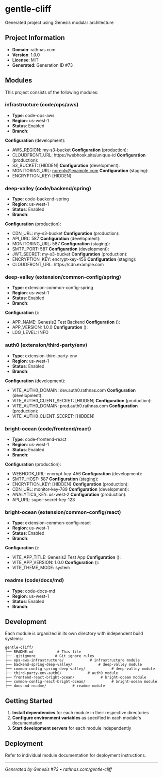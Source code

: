 # gentle-cliff

Generated project using Genesis modular architecture

## Project Information

- **Domain**: rathnas.com
- **Version**: 1.0.0
- **License**: MIT
- **Generated**: Generation ID #73


## Modules

This project consists of the following modules:

### infrastructure (code/ops/aws)
- **Type**: code-ops-aws
- **Region**: us-west-1
- **Status**: Enabled
- **Branch**: 


**Configuration** (development):
- AWS_REGION: my-s3-bucket
**Configuration** (production):
- CLOUDFRONT_URL: https:&#x2F;&#x2F;webhook.site&#x2F;unique-id
**Configuration** (production):
- S3_BUCKET: [HIDDEN]
**Configuration** (development):
- MONITORING_URL: noreply@example.com
**Configuration** (staging):
- ENCRYPTION_KEY: [HIDDEN]

### deep-valley (code/backend/spring)
- **Type**: code-backend-spring
- **Region**: us-west-1
- **Status**: Enabled
- **Branch**: 


**Configuration** (production):
- CDN_URL: my-s3-bucket
**Configuration** (production):
- API_URL: 587
**Configuration** (development):
- MONITORING_URL: 587
**Configuration** (staging):
- SMTP_PORT: 587
**Configuration** (development):
- JWT_SECRET: my-s3-bucket
**Configuration** (production):
- ENCRYPTION_KEY: encrypt-key-456
**Configuration** (staging):
- CLOUDFRONT_URL: https:&#x2F;&#x2F;cdn.example.com

### deep-valley (extension/common-config/spring)
- **Type**: extension-common-config-spring
- **Region**: us-west-1
- **Status**: Enabled
- **Branch**: 


**Configuration** ():
- APP_NAME: Genesis2 Test Backend
**Configuration** ():
- APP_VERSION: 1.0.0
**Configuration** ():
- LOG_LEVEL: INFO

### auth0 (extension/third-party/env)
- **Type**: extension-third-party-env
- **Region**: us-west-1
- **Status**: Enabled
- **Branch**: 


**Configuration** (development):
- VITE_AUTH0_DOMAIN: dev.auth0.rathnas.com
**Configuration** (development):
- VITE_AUTH0_CLIENT_SECRET: [HIDDEN]
**Configuration** (production):
- VITE_AUTH0_DOMAIN: prod.auth0.rathnas.com
**Configuration** (production):
- VITE_AUTH0_CLIENT_SECRET: [HIDDEN]

### bright-ocean (code/frontend/react)
- **Type**: code-frontend-react
- **Region**: us-west-1
- **Status**: Enabled
- **Branch**: 


**Configuration** (production):
- WEBHOOK_URL: encrypt-key-456
**Configuration** (development):
- SMTP_HOST: 587
**Configuration** (staging):
- ENCRYPTION_KEY: [HIDDEN]
**Configuration** (production):
- CDN_URL: monitor-key-789
**Configuration** (development):
- ANALYTICS_KEY: us-west-2
**Configuration** (production):
- API_URL: super-secret-key-123

### bright-ocean (extension/common-config/react)
- **Type**: extension-common-config-react
- **Region**: us-west-1
- **Status**: Enabled
- **Branch**: 


**Configuration** ():
- VITE_APP_TITLE: Genesis2 Test App
**Configuration** ():
- VITE_APP_VERSION: 1.0.0
**Configuration** ():
- VITE_THEME_MODE: system

### readme (code/docs/md)
- **Type**: code-docs-md
- **Region**: us-west-1
- **Status**: Enabled
- **Branch**: 




## Development

Each module is organized in its own directory with independent build systems:

```
gentle-cliff/
├── README.md           # This file
├── .gitignore         # Git ignore rules
├── ops-aws-infrastructure/            # infrastructure module
├── backend-spring-deep-valley/            # deep-valley module
├── common-config-spring-deep-valley/            # deep-valley module
├── third-party-env-auth0/            # auth0 module
├── frontend-react-bright-ocean/            # bright-ocean module
├── common-config-react-bright-ocean/            # bright-ocean module
├── docs-md-readme/            # readme module
```

## Getting Started

1. **Install dependencies** for each module in their respective directories
2. **Configure environment variables** as specified in each module's documentation
3. **Start development servers** for each module independently

## Deployment

Refer to individual module documentation for deployment instructions.

---
*Generated by Genesis #73 • rathnas.com/gentle-cliff*